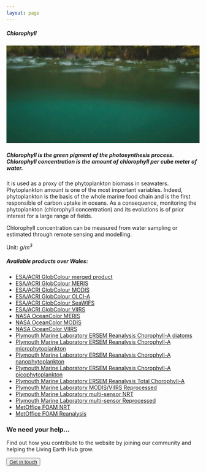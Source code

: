 ```yaml
---
layout: page
---
```


<!-- Content-section-start -->
<div class="container">
    <div class="row">
        <div class="col-12 mt-60">
            <h5 class="common-title">Chlorophyll</h5>
        </div>
        <div class="col-xs-12 col-sm-12 col-ms-9 col-lg-9 col-xl-9 col-xxl-9">
            <div class="common-image pb-5">
                <img src="/assets/img/Wales/Big/chlorophyll.jpg" class="img-fluid" alt="Chlorophyll">
            </div>
            <div>
                <h5 class="font-weight-bold">Chlorophyll is the green pigment of the photosynthesis process. Chlorophyll concentration is the amount of chlorophyll per cube meter of water.</h5>
                <div class="pt-4">
                    <p>It is used as a proxy of the phytoplankton biomass in seawaters. Phytoplankton amount is one of the most important variables. Indeed, phytoplankton is the basis of the whole marine food chain and is the first responsible of carbon uptake in oceans. As a consequence, monitoring the phytoplankton (chlorophyll concentration) and its evolutions is of prior interest for a large range of fields.</p>
                    <p>Chlorophyll concentration can be measured from water sampling or estimated through remote sensing and modelling.</p>
                    <p>Unit:<em> g/m<sup>3</sup></em></p>
                </div>
            </div>
            <div class="py-5">
                <h5 class="font-weight-bold mb-4">Available products over Wales:</h5>
                <ul class="list-title">
                    <li class="list-item"><a href="http://hermes.acri.fr/index.php?class=archive" target="_blank">ESA/ACRI GlobColour merged product</a></li>
                    <li class="list-item"><a href="http://hermes.acri.fr/index.php?class=archive" target="_blank">ESA/ACRI GlobColour MERIS</a></li>
                    <li class="list-item"><a href="http://hermes.acri.fr/index.php?class=archive" target="_blank">ESA/ACRI GlobColour MODIS</a></li>
                    <li class="list-item"><a href="http://hermes.acri.fr/index.php?class=archive" target="_blank">ESA/ACRI GlobColour OLCI-A</a></li>
                    <li class="list-item"><a href="http://hermes.acri.fr/index.php?class=archive" target="_blank">ESA/ACRI GlobColour SeaWIFS</a></li>
                    <li class="list-item"><a href="http://hermes.acri.fr/index.php?class=archive" target="_blank">ESA/ACRI GlobColour VIIRS</a></li>
                    <li class="list-item"><a href="https://oceandata.sci.gsfc.nasa.gov/" target="_blank">NASA OceanColor MERIS</a></li>
                    <li class="list-item"><a href="https://oceandata.sci.gsfc.nasa.gov/" target="_blank">NASA OceanColor MODIS</a></li>
                    <li class="list-item"><a href="https://oceandata.sci.gsfc.nasa.gov/" target="_blank">NASA OceanColor VIIRS</a></li>
                    <li class="list-item"><a href="https://portal.ecosystem-modelling.pml.ac.uk/" target="_blank">Plymouth Marine Laboratory ERSEM Reanalysis Chorophyll-A diatoms</a></li>
                    <li class="list-item"><a href="https://portal.ecosystem-modelling.pml.ac.uk/" target="_blank">Plymouth Marine Laboratory ERSEM Reanalysis Chorophyll-A microphytoplankton</a></li>
                    <li class="list-item"><a href="https://portal.ecosystem-modelling.pml.ac.uk/" target="_blank">Plymouth Marine Laboratory ERSEM Reanalysis Chorophyll-A nanophytoplankton</a></li>
                    <li class="list-item"><a href="https://portal.ecosystem-modelling.pml.ac.uk/" target="_blank">Plymouth Marine Laboratory ERSEM Reanalysis Chorophyll-A picophytoplankton</a></li>
                    <li class="list-item"><a href="https://portal.ecosystem-modelling.pml.ac.uk/" target="_blank">Plymouth Marine Laboratory ERSEM Reanalysis Total Chorophyll-A</a></li>
                    <li class="list-item"><a href="http://marine.copernicus.eu/services-portfolio/access-to-products/?option=com_csw&amp;view=details&amp;product_id=OCEANCOLOUR_ATL_CHL_L3_REP_OBSERVATIONS_009_067" target="_blank">Plymouth Marine Laboratory MODIS/VIIRS Reprocessed</a></li>
                    <li class="list-item"><a href="http://marine.copernicus.eu/services-portfolio/access-to-products/?option=com_csw&amp;view=details&amp;product_id=OCEANCOLOUR_ATL_CHL_L4_NRT_OBSERVATIONS_009_090" target="_blank">Plymouth Marine Laboratory multi-sensor NRT</a></li>
                    <li class="list-item"><a href="http://marine.copernicus.eu/services-portfolio/access-to-products/?option=com_csw&amp;view=details&amp;product_id=OCEANCOLOUR_ATL_CHL_L4_REP_OBSERVATIONS_009_091" target="_blank">Plymouth Marine Laboratory multi-sensor Reprocessed</a></li>
                    <li class="list-item"><a href="http://marine.copernicus.eu/services-portfolio/access-to-products/?option=com_csw&amp;view=details&amp;product_id=NORTHWESTSHELF_ANALYSIS_FORECAST_BIO_004_002_b" target="_blank">MetOffice FOAM NRT</a></li>
                    <li class="list-item"><a href="http://marine.copernicus.eu/services-portfolio/access-to-products/?option=com_csw&amp;view=details&amp;product_id=NORTHWESTSHELF_REANALYSIS_BIO_004_011" target="_blank">MetOffice FOAM Reanalysis</a></li>
                </ul>
            </div>
        </div>
    </div>
</div>
<!-- Content-section-end -->

<!-- get-in-section-Start -->
<div class="container mb-100">
    <div class="get-in-section-main">
        <div class="get-in-section-dsc">
            <h3>We need your help&hellip;</h3>
            <p>Find out how you contribute to the website by joining our community and helping the Living Earth Hub grow.</p>
        </div>
        <button type="button"><a href="/contact/">Get in touch</a></button>
    </div>
</div>
<!-- get-in-section-End -->